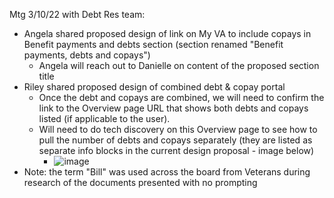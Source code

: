 Mtg 3/10/22 with Debt Res team:
- Angela shared proposed design of link on My VA to include copays in Benefit payments and debts section (section renamed "Benefit payments, debts and copays")
     - Angela will reach out to Danielle on content of the proposed section title
- Riley shared proposed design of combined debt & copay portal
     - Once the debt and copays are combined, we will need to confirm the link to the Overview page URL that shows both debts and copays listed (if applicable to the user).
     - Will need to do tech discovery on this Overview page to see how to pull the number of debts and copays separately (they are listed as separate info blocks in the current design proposal - image below)
          - ![image](https://user-images.githubusercontent.com/92328831/157713892-c62891c2-8180-4f09-887d-ce49105a523d.png)
- Note: the term "Bill" was used across the board from Veterans during research of the documents presented with no prompting
